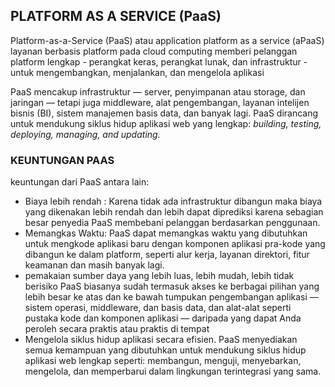 ## PLATFORM AS A SERVICE (PaaS)
 Platform-as-a-Service (PaaS) atau application platform as a service (aPaaS) layanan berbasis platform pada cloud computing memberi pelanggan platform lengkap - perangkat keras, perangkat lunak, dan infrastruktur - untuk mengembangkan, menjalankan, dan mengelola aplikasi   

PaaS mencakup infrastruktur — server, penyimpanan atau storage, dan jaringan — tetapi juga middleware, alat pengembangan, layanan intelijen bisnis (BI), sistem manajemen basis data, dan banyak lagi. PaaS dirancang untuk mendukung siklus hidup aplikasi web yang lengkap: *building, testing, deploying, managing, and updating.* 

### KEUNTUNGAN PAAS  
keuntungan dari PaaS antara lain:
* Biaya lebih rendah : Karena tidak ada infrastruktur dibangun maka biaya yang dikenakan lebih rendah dan lebih dapat diprediksi karena sebagian besar penyedia PaaS membebani pelanggan berdasarkan penggunaan.
* Memangkas Waktu: PaaS dapat memangkas waktu yang dibutuhkan untuk mengkode aplikasi baru dengan komponen aplikasi pra-kode yang dibangun ke dalam platform, seperti alur kerja, layanan direktori, fitur keamanan dan masih banyak lagi.
* pemakaian sumber daya yang lebih luas, lebih mudah, lebih tidak berisiko PaaS biasanya 
sudah termasuk akses ke berbagai pilihan yang lebih besar ke atas dan ke bawah tumpukan pengembangan aplikasi — sistem operasi, middleware, dan basis data, dan alat-alat seperti pustaka kode dan komponen aplikasi — daripada yang dapat Anda peroleh secara praktis atau praktis di tempat
* Mengelola siklus hidup aplikasi secara efisien. PaaS menyediakan semua kemampuan yang dibutuhkan untuk mendukung siklus hidup aplikasi web lengkap seperti: membangun, menguji, menyebarkan, mengelola, dan memperbarui dalam lingkungan terintegrasi yang sama.